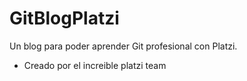 # GitBlogPlatzi
Un blog para poder aprender Git profesional con Platzi.


* Creado por el increible platzi team
